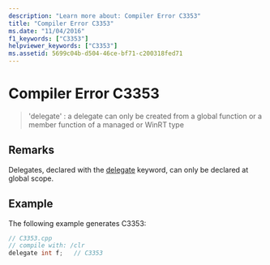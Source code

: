 ```yaml
---
description: "Learn more about: Compiler Error C3353"
title: "Compiler Error C3353"
ms.date: "11/04/2016"
f1_keywords: ["C3353"]
helpviewer_keywords: ["C3353"]
ms.assetid: 5699c04b-d504-46ce-bf71-c200318fed71
---
```

# Compiler Error C3353

> 'delegate' : a delegate can only be created from a global function or a member function of a managed or WinRT type

## Remarks

Delegates, declared with the [delegate](../../extensions/delegate-cpp-component-extensions.md) keyword, can only be declared at global scope.

## Example

The following example generates C3353:

```cpp
// C3353.cpp
// compile with: /clr
delegate int f;   // C3353
```
